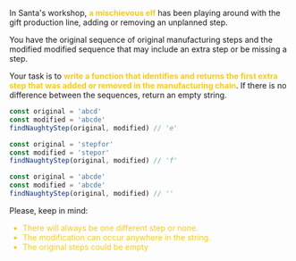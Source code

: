 In Santa's workshop, <strong style="color: #faca15">a mischievous elf</strong> has been playing around with the gift production line, adding or removing an unplanned step.

You have the original sequence of original manufacturing steps and the modified modified sequence that may include an extra step or be missing a step.

Your task is to <strong style="color: #faca15">write a function that identifies and returns the first extra step that was added or removed in the manufacturing chain</strong>. If there is no difference between the sequences, return an empty string.

```js
const original = 'abcd'
const modified = 'abcde'
findNaughtyStep(original, modified) // 'e'

const original = 'stepfor'
const modified = 'stepor'
findNaughtyStep(original, modified) // 'f'

const original = 'abcde'
const modified = 'abcde'
findNaughtyStep(original, modified) // ''
```
Please, keep in mind:

<ul>
  <li style="color: #faca15">There will always be one different step or none.</li>
  <li style="color: #faca15">The modification can occur anywhere in the string.</li>
  <li style="color: #faca15">The original steps could be empty</li>
</ul>
